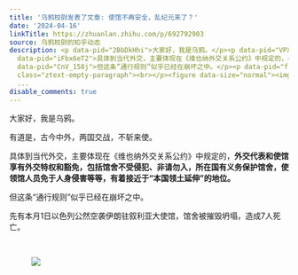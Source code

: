 ```yaml
---
title: '乌鸦校尉发表了文章: 使馆不再安全，乱纪元来了？'
date: '2024-04-16'
linkTitle: https://zhuanlan.zhihu.com/p/692792903
source: 乌鸦校尉的知乎动态
description: <p data-pid="2BbDkHhi">大家好，我是乌鸦。</p><p data-pid="VPXDLOys">有道是，古今中外，两国交战，不斩来使。</p><p
  data-pid="iFbx6eT2">具体到当代外交，主要体现在《维也纳外交关系公约》中规定的，<b>外交代表和使馆享有外交特权和豁免，包括馆舍不受侵犯、非请勿入，所在国有义务保护馆舍，使领馆人员免于人身侵害等等，有着接近于“本国领土延伸”的地位。</b></p><p
  data-pid="CnV_158j">但这条“通行规则”似乎已经在崩坏之中。</p><p data-pid="ffDkpV_0">先有本月1日以色列公然空袭伊朗驻叙利亚大使馆，馆舍被摧毁坍塌，造成7人死亡。</p><p
  class="ztext-empty-paragraph"><br></p><figure data-size="normal"><img src="https://pic3.zhimg.com/v2-87c87ea2f102a8538dadf7d879c02daa_1440w.jpg"
  ...
disable_comments: true
---
```

<p data-pid="2BbDkHhi">大家好，我是乌鸦。</p><p data-pid="VPXDLOys">有道是，古今中外，两国交战，不斩来使。</p><p data-pid="iFbx6eT2">具体到当代外交，主要体现在《维也纳外交关系公约》中规定的，<b>外交代表和使馆享有外交特权和豁免，包括馆舍不受侵犯、非请勿入，所在国有义务保护馆舍，使领馆人员免于人身侵害等等，有着接近于“本国领土延伸”的地位。</b></p><p data-pid="CnV_158j">但这条“通行规则”似乎已经在崩坏之中。</p><p data-pid="ffDkpV_0">先有本月1日以色列公然空袭伊朗驻叙利亚大使馆，馆舍被摧毁坍塌，造成7人死亡。</p><p class="ztext-empty-paragraph"><br></p><figure data-size="normal"><img src="https://pic3.zhimg.com/v2-87c87ea2f102a8538dadf7d879c02daa_1440w.jpg" ...
